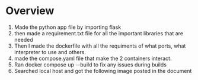 # Overview

1. Made the python app file by importing flask
2. then made a requirement.txt file for all the important libraries that are needed
3. Then I made the dockerfile with all the requiments of what ports, what interpreter to use and others.
4. made the compose.yaml file that make the 2 containers interact.
5. Ran docker compose up --build to fix any issues during builds
6. Searched local host and got the following image posted in the document

